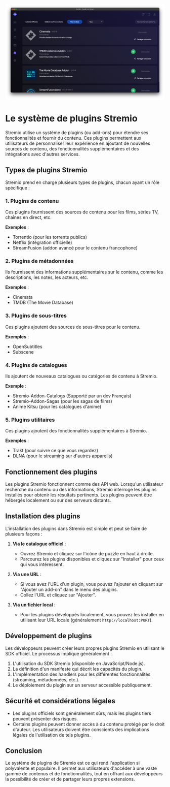 

![!Stremio Addons](./images/image-1rqo9-24-09-2024.png)

# Le système de plugins Stremio

Stremio utilise un système de plugins (ou add-ons) pour étendre ses fonctionnalités et fournir du contenu. Ces plugins permettent aux utilisateurs de personnaliser leur expérience en ajoutant de nouvelles sources de contenu, des fonctionnalités supplémentaires et des intégrations avec d'autres services.

## Types de plugins Stremio

Stremio prend en charge plusieurs types de plugins, chacun ayant un rôle spécifique :

### 1. Plugins de contenu

Ces plugins fournissent des sources de contenu pour les films, séries TV, chaînes en direct, etc.

**Exemples** : 

- Torrentio (pour les torrents publics)
- Netflix (intégration officielle)
- StreamFusion (addon avancé pour le contenu francophone)

### 2. Plugins de métadonnées

Ils fournissent des informations supplémentaires sur le contenu, comme les descriptions, les notes, les acteurs, etc.

**Exemples** :

- Cinemata
- TMDB (The Movie Database)

### 3. Plugins de sous-titres

Ces plugins ajoutent des sources de sous-titres pour le contenu.

**Exemples** :

- OpenSubtitles
- Subscene

### 4. Plugins de catalogues

Ils ajoutent de nouveaux catalogues ou catégories de contenu à Stremio.

**Exemple** :

- Stremio-Addon-Catalogs (Supporté par un dev Français)
- Stremio-Addon-Sagas (pour les sagas de films)
- Anime Kitsu (pour les catalogues d'anime)

### 5. Plugins utilitaires

Ces plugins ajoutent des fonctionnalités supplémentaires à Stremio.

**Exemples** :

- Trakt (pour suivre ce que vous regardez)
- DLNA (pour le streaming sur d'autres appareils)

## Fonctionnement des plugins

Les plugins Stremio fonctionnent comme des API web. Lorsqu'un utilisateur recherche du contenu ou des informations, Stremio interroge les plugins installés pour obtenir les résultats pertinents. Les plugins peuvent être hébergés localement ou sur des serveurs distants.

## Installation des plugins

L'installation des plugins dans Stremio est simple et peut se faire de plusieurs façons :

1. **Via le catalogue officiel** :

   - Ouvrez Stremio et cliquez sur l'icône de puzzle en haut à droite.
   - Parcourez les plugins disponibles et cliquez sur "Installer" pour ceux qui vous intéressent.

2. **Via une URL** :

   - Si vous avez l'URL d'un plugin, vous pouvez l'ajouter en cliquant sur "Ajouter un add-on" dans le menu des plugins.
   - Collez l'URL et cliquez sur "Ajouter".

3. **Via un fichier local** :

   - Pour les plugins développés localement, vous pouvez les installer en utilisant leur URL locale (généralement `http://localhost:PORT`).

## Développement de plugins

Les développeurs peuvent créer leurs propres plugins Stremio en utilisant le SDK officiel. Le processus implique généralement :

1. L'utilisation du SDK Stremio (disponible en JavaScript/Node.js).
2. La définition d'un manifeste qui décrit les capacités du plugin.
3. L'implémentation des handlers pour les différentes fonctionnalités (streaming, métadonnées, etc.).
4. Le déploiement du plugin sur un serveur accessible publiquement.

## Sécurité et considérations légales

- Les plugins officiels sont généralement sûrs, mais les plugins tiers peuvent présenter des risques.
- Certains plugins peuvent donner accès à du contenu protégé par le droit d'auteur. Les utilisateurs doivent être conscients des implications légales de l'utilisation de tels plugins.

## Conclusion

Le système de plugins de Stremio est ce qui rend l'application si polyvalente et populaire. Il permet aux utilisateurs d'accéder à une vaste gamme de contenus et de fonctionnalités, tout en offrant aux développeurs la possibilité de créer et de partager leurs propres extensions.